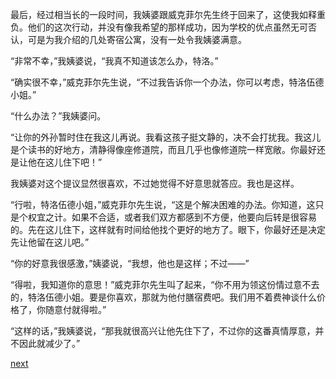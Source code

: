 
最后，经过相当长的一段时间，我姨婆跟威克菲尔先生终于回来了，这使我如释重负。他们的这次行动，并没有像我希望的那样成功，因为学校的优点虽然无可否认，可是为我介绍的几处寄宿公寓，没有一处令我姨婆满意。

“非常不幸，”我姨婆说，“我真不知道该怎么办，特洛。”

“确实很不幸，”威克菲尔先生说，“不过我告诉你一个办法，你可以考虑，特洛伍德小姐。”

“什么办法？”我姨婆问。

“让你的外孙暂时住在我这儿再说。我看这孩子挺文静的，决不会打扰我。我这儿是个读书的好地方，清静得像座修道院，而且几乎也像修道院一样宽敞。你最好还是让他在这儿住下吧！”

我姨婆对这个提议显然很喜欢，不过她觉得不好意思就答应。我也是这样。

“行啦，特洛伍德小姐，”威克菲尔先生说，“这是个解决困难的办法。你知道，这只是个权宜之计。如果不合适，或者我们双方都感到不方便，他要向后转是很容易的。先在这儿住下，这样就有时间给他找个更好的地方了。眼下，你最好还是决定先让他留在这儿吧。”

“你的好意我很感激，”姨婆说，“我想，他也是这样；不过——”

“得啦，我知道你的意思！”威克菲尔先生叫了起来，“你不用为领这份情过意不去的，特洛伍德小姐。要是你喜欢，那就为他付膳宿费吧。我们用不着费神谈什么价格了，你随意付就得啦。”

“这样的话，”我姨婆说，“那我就很高兴让他先住下了，不过你的这番真情厚意，并不因此就减少了。”

[next](page206)